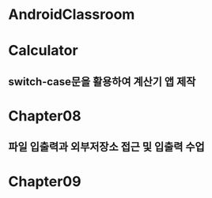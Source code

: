 AndroidClassroom
======================

# Calculator
## switch-case문을 활용하여 계산기 앱 제작

# Chapter08
## 파일 입출력과 외부저장소 접근 및 입출력 수업

# Chapter09
## 
